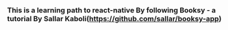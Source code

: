 ### This is a learning path to react-native By following Booksy - a tutorial By Sallar Kaboli(https://github.com/sallar/booksy-app)
